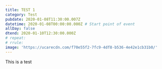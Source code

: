 ```yaml
---
title: TEST 1
category: Test
pubdate: 2020-01-08T11:30:00.007Z
datetime: 2020-01-08T00:00:00.000Z # Start point of event
allDay: false
dtend: 2020-01-10T12:30:00.000Z
# repeat: 
# rrule: 
image: 'https://ucarecdn.com/f70e55f2-7fc9-4df8-b536-4e42e1cb31b0/'
---
```

This is a test